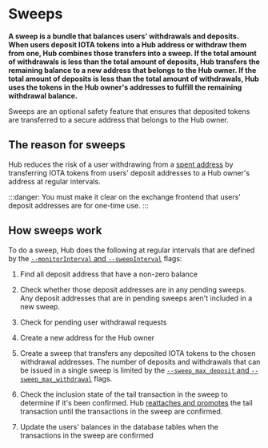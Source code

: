 # Sweeps

**A sweep is a bundle that balances users' withdrawals and deposits. When users deposit IOTA tokens into a Hub address or withdraw them from one, Hub combines those transfers into a sweep. If the total amount of withdrawals is less than the total amount of deposits, Hub transfers the remaining balance to a new address that belongs to the Hub owner. If the total amount of deposits is less than the total amount of withdrawals, Hub uses the tokens in the Hub owner's addresses to fulfill the remaining withdrawal balance.**

Sweeps are an optional safety feature that ensures that deposited tokens are transferred to a secure address that belongs to the Hub owner.

## The reason for sweeps

Hub reduces the risk of a user withdrawing from a [spent address](root://getting-started/0.1/basics/addresses.md#spent-addresses) by transferring IOTA tokens from users' deposit addresses to a Hub owner's address at regular intervals.

:::danger:
You must make it clear on the exchange frontend that users' deposit addresses are for one-time use.
:::

## How sweeps work

To do a sweep, Hub does the following at regular intervals that are defined by the [`--monitorInterval` and `--sweepInterval`](../references/command-line-flags.md#monitorInterval) flags:

1. Find all deposit address that have a non-zero balance

2. Check whether those deposit addresses are in any pending sweeps. Any deposit addresses that are in pending sweeps aren't included in a new sweep.

3. Check for pending user withdrawal requests

4. Create a new address for the Hub owner

5. Create a sweep that transfers any deposited IOTA tokens to the chosen withdrawal addresses. The number of deposits and withdrawals that can be issued in a single sweep is limited by the [`--sweep_max_deposit` and `--sweep_max_withdrawal`](../references/command-line-flags.md#sweepLimits) flags.

6. Check the inclusion state of the tail transaction in the sweep to determine if it's been confirmed. Hub [reattaches and promotes](root://getting-started/0.1/basics/reattach-rebroadcast-promote.md) the tail transaction until the transactions in the sweep are confirmed.

7. Update the users' balances in the database tables when the transactions in the sweep are confirmed
